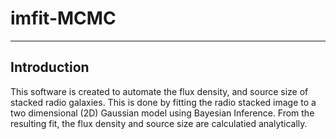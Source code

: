 # imfit-MCMC
-------------------------------------------------------

## Introduction 
This software is created to automate the flux density, and source size of stacked radio galaxies. This is done by fitting the radio stacked image to a two dimensional (2D) Gaussian model using Bayesian Inference. From the resulting fit, the flux density and source size are calculatied analytically.
